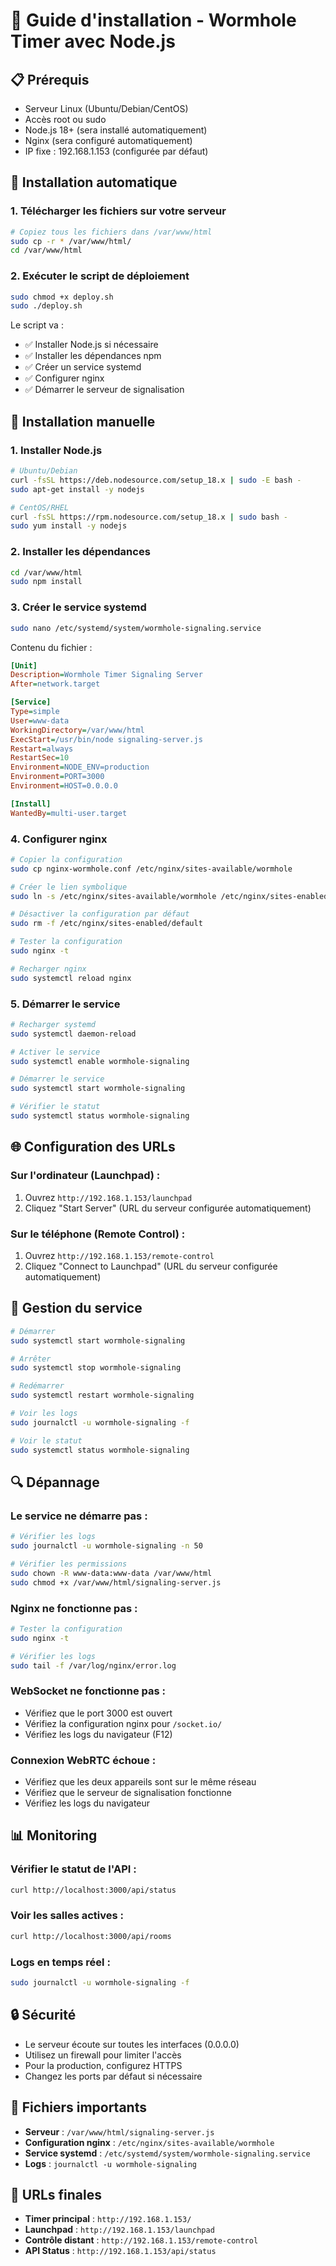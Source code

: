 # 🚀 Guide d'installation - Wormhole Timer avec Node.js

## 📋 Prérequis

- Serveur Linux (Ubuntu/Debian/CentOS)
- Accès root ou sudo
- Node.js 18+ (sera installé automatiquement)
- Nginx (sera configuré automatiquement)
- IP fixe : 192.168.1.153 (configurée par défaut)

## 🔧 Installation automatique

### 1. Télécharger les fichiers sur votre serveur

```bash
# Copiez tous les fichiers dans /var/www/html
sudo cp -r * /var/www/html/
cd /var/www/html
```

### 2. Exécuter le script de déploiement

```bash
sudo chmod +x deploy.sh
sudo ./deploy.sh
```

Le script va :
- ✅ Installer Node.js si nécessaire
- ✅ Installer les dépendances npm
- ✅ Créer un service systemd
- ✅ Configurer nginx
- ✅ Démarrer le serveur de signalisation

## 🔧 Installation manuelle

### 1. Installer Node.js

```bash
# Ubuntu/Debian
curl -fsSL https://deb.nodesource.com/setup_18.x | sudo -E bash -
sudo apt-get install -y nodejs

# CentOS/RHEL
curl -fsSL https://rpm.nodesource.com/setup_18.x | sudo bash -
sudo yum install -y nodejs
```

### 2. Installer les dépendances

```bash
cd /var/www/html
sudo npm install
```

### 3. Créer le service systemd

```bash
sudo nano /etc/systemd/system/wormhole-signaling.service
```

Contenu du fichier :
```ini
[Unit]
Description=Wormhole Timer Signaling Server
After=network.target

[Service]
Type=simple
User=www-data
WorkingDirectory=/var/www/html
ExecStart=/usr/bin/node signaling-server.js
Restart=always
RestartSec=10
Environment=NODE_ENV=production
Environment=PORT=3000
Environment=HOST=0.0.0.0

[Install]
WantedBy=multi-user.target
```

### 4. Configurer nginx

```bash
# Copier la configuration
sudo cp nginx-wormhole.conf /etc/nginx/sites-available/wormhole

# Créer le lien symbolique
sudo ln -s /etc/nginx/sites-available/wormhole /etc/nginx/sites-enabled/

# Désactiver la configuration par défaut
sudo rm -f /etc/nginx/sites-enabled/default

# Tester la configuration
sudo nginx -t

# Recharger nginx
sudo systemctl reload nginx
```

### 5. Démarrer le service

```bash
# Recharger systemd
sudo systemctl daemon-reload

# Activer le service
sudo systemctl enable wormhole-signaling

# Démarrer le service
sudo systemctl start wormhole-signaling

# Vérifier le statut
sudo systemctl status wormhole-signaling
```

## 🌐 Configuration des URLs

### Sur l'ordinateur (Launchpad) :
1. Ouvrez `http://192.168.1.153/launchpad`
2. Cliquez "Start Server" (URL du serveur configurée automatiquement)

### Sur le téléphone (Remote Control) :
1. Ouvrez `http://192.168.1.153/remote-control`
2. Cliquez "Connect to Launchpad" (URL du serveur configurée automatiquement)

## 🔧 Gestion du service

```bash
# Démarrer
sudo systemctl start wormhole-signaling

# Arrêter
sudo systemctl stop wormhole-signaling

# Redémarrer
sudo systemctl restart wormhole-signaling

# Voir les logs
sudo journalctl -u wormhole-signaling -f

# Voir le statut
sudo systemctl status wormhole-signaling
```

## 🔍 Dépannage

### Le service ne démarre pas :
```bash
# Vérifier les logs
sudo journalctl -u wormhole-signaling -n 50

# Vérifier les permissions
sudo chown -R www-data:www-data /var/www/html
sudo chmod +x /var/www/html/signaling-server.js
```

### Nginx ne fonctionne pas :
```bash
# Tester la configuration
sudo nginx -t

# Vérifier les logs
sudo tail -f /var/log/nginx/error.log
```

### WebSocket ne fonctionne pas :
- Vérifiez que le port 3000 est ouvert
- Vérifiez la configuration nginx pour `/socket.io/`
- Vérifiez les logs du navigateur (F12)

### Connexion WebRTC échoue :
- Vérifiez que les deux appareils sont sur le même réseau
- Vérifiez que le serveur de signalisation fonctionne
- Vérifiez les logs du navigateur

## 📊 Monitoring

### Vérifier le statut de l'API :
```bash
curl http://localhost:3000/api/status
```

### Voir les salles actives :
```bash
curl http://localhost:3000/api/rooms
```

### Logs en temps réel :
```bash
sudo journalctl -u wormhole-signaling -f
```

## 🔒 Sécurité

- Le serveur écoute sur toutes les interfaces (0.0.0.0)
- Utilisez un firewall pour limiter l'accès
- Pour la production, configurez HTTPS
- Changez les ports par défaut si nécessaire

## 📝 Fichiers importants

- **Serveur** : `/var/www/html/signaling-server.js`
- **Configuration nginx** : `/etc/nginx/sites-available/wormhole`
- **Service systemd** : `/etc/systemd/system/wormhole-signaling.service`
- **Logs** : `journalctl -u wormhole-signaling`

## 🎯 URLs finales

- **Timer principal** : `http://192.168.1.153/`
- **Launchpad** : `http://192.168.1.153/launchpad`
- **Contrôle distant** : `http://192.168.1.153/remote-control`
- **API Status** : `http://192.168.1.153/api/status`
